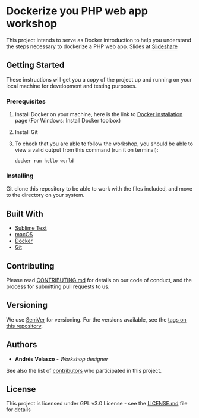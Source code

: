 # Dockerize you PHP web app workshop

This project intends to serve as Docker introduction to help you understand the steps necessary to dockerize a PHP web app. Slides at [Slideshare](https://es.slideshare.net/avcconti/docker-intro-workshop-dockerize-your-php-app)

## Getting Started

These instructions will get you a copy of the project up and running on your local machine for development and testing purposes.

### Prerequisites

1. Install Docker on your machine, here is the link to [Docker installation](https://docs.docker.com/install/#supported-platforms) page (For Windows: Install Docker toolbox)
2. Install Git
3. To check that you are able to follow the workshop, you should be able to view a valid output from this command (run it on terminal):

	```
	docker run hello-world
	```

### Installing

Git clone this repository to be able to work with the files included, and move to the directory on your system.

## Built With

* [Sublime Text](https://www.sublimetext.com/)
* [macOS](https://www.apple.com/lae/macos/high-sierra/)
* [Docker](https://www.docker.com/)
* [Git](https://git-scm.com/)

## Contributing

Please read [CONTRIBUTING.md](CONTRIBUTING.md) for details on our code of conduct, and the process for submitting pull requests to us.

## Versioning

We use [SemVer](http://semver.org/) for versioning. For the versions available, see the [tags on this repository](https://github.com/your/project/tags). 

## Authors

* **Andrés Velasco** - *Workshop designer*

See also the list of [contributors](https://github.com/avcconti/dockerize-web-app/graphs/contributors) who participated in this project.

## License

This project is licensed under GPL v3.0 License - see the [LICENSE.md](LICENSE.md) file for details
